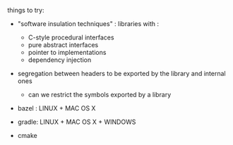 things to try:
* "software insulation techniques" : libraries with : 
  * C-style procedural interfaces
  * pure abstract interfaces
  * pointer to implementations
  * dependency injection
* segregation between headers to be exported by the library and internal ones
  * can we restrict the symbols exported by a library

* bazel : LINUX + MAC OS X
* gradle: LINUX + MAC OS X + WINDOWS
* cmake
  
